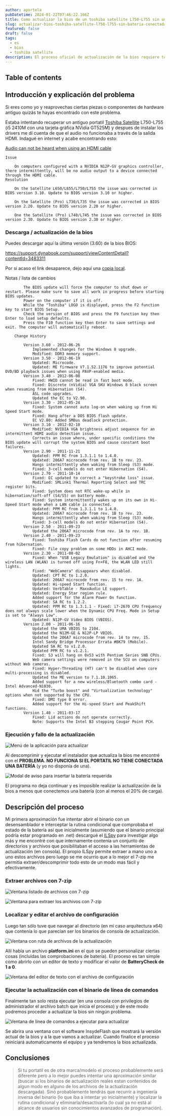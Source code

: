 ```yaml
---
author: aportela
pubDatetime: 2024-01-22T07:46:22.166Z
title: Como actualizar la bios de un toshiba satellite L750-L755 sin una batería conectada
slug: actualizar-bios-toshiba-satellite-l750-l755-sin-bateria-conectada
featured: false
draft: false
tags:
  - es
  - bios
  - toshiba satellite
description: El proceso oficial de actualización de la bios requiere tener una batería conectada. A continuación se exponen los pasos para saltarse esta limitación.
---
```


## Table of contents

## Introducción y explicación del problema

Si eres como yo y reaprovechas ciertas piezas o componentes de hardware antiguo quizás te hayas encontrado con este problema.

Estaba intentando recuperar un antiguo portatil [Toshiba Satellite](https://www.notebookcheck.org/Toshiba-Satellite-L750-12N.59241.0.html) L750-L755 (i5 2410M con una tarjeta gráfica NVidia GT525M) y despues de instalar los drivers me dí cuenta de que el audio no funcionaba a través de la salida HDMI. Indagué en internet y acabe encontrando esto:

[Audio can not be heard when using an HDMI cable](https://support.dynabook.com/support/viewContentDetail?contentId=3337838)

```
Issue

    On computers configured with a NVIDIA N12P-GV graphics controller, there intermittently, will be no audio output to a device connected through the HDMI cable.
Resolution

    On the Satellite L650/L655/L750/L755 the issue was corrected in BIOS version 3.10. Update to BIOS version 3.10 or higher.

    On the Satellite (Pro) L730/L735 the issue was corrected in BIOS version 2.20. Update to BIOS version 2.20 or higher.

    One the Satellite (Pro) L740/L745 the issue was corrected in BIOS version 2.30. Update to BIOS version 2.30 or higher.
```

### Descarga / actualización de la bios

Puedes descargar aquí la última versión (3.60) de la bios BIOS:

https://support.dynabook.com/support/viewContentDetail?contentId=3483311

Por si acaso el link desaparece, dejo aquí una [copia local](../assets/blog/attachments/sk1wv360.exe).

Notas / lista de cambios

```
        The BIOS update will force the computer to shut down or restart. Please make sure to save all work in progress before starting BIOS updates.
        Power on the computer if it is off.
        While the "Toshiba" LOGO is displayed, press the F2 function key to start BIOS Setup.
        Check the version of BIOS and press the F9 function key then Enter to load setup defaults.
        Press the F10 function key then Enter to save settings and exit. The computer will automatically reboot.

    Change History

        Version 3.60 - 2012-06-26
            Implemented changes for the Windows 8 upgrade.
            Modified: DDR3 memory support.
        Version 3.50 - 2012-06-19
            Updated: Microcode.
            Updated: ME firmware V7.1.52.1176 to improve potential DVD/BD playback issues when using PAVP-enabled media.
        Version 3.40 - 2012-06-08
            Fixed: HWID cannot be read in fast boot mode.
            Fixed: Discrete (nVidia) VGA SKU Windows 8 black screen when resuming from Hibernation (S4).
            ASL code upgrades.
            Updated the EC to V2.90.
        Version 3.30 - 2012-05-24
            Fixed: System cannot auto log-on when waking up from Hi Speed Start mode.
            Fixed: Hang after a DOS BIOS flash update.
            EC V2.80: Added SMBus deadlock protection.
        Version 3.10 - 2012-02-10
            Modified: NVIDIA VGA brightness adjust sequence for an intermittent HDMI audio detection issue.
            Corrects an issue where, under specific conditions the BIOS update will corrupt the system BIOS and cause constant boot failures.
        Version 2.90 - 2011-11-21
            Updated: PPM RC from 1.3.1.1 to 1.4.0.
            Updated: 206A7 microcode from rev. 1B to rev. 23.
            Hangs intermittently when waking from Sleep (S3) mode.
            Fixed: 3-cell models do not enter Hibernation (S4).
        Version 2.70 - 2011-10-14
            Fixed: EC updated to correct a "keystroke loss" issue.
            Modified: SMLink1 Thermal Reporting Select and TRC register bits.
            Fixed: System does not RTC wake-up while in hibernation/soft-off (S4/S5) on battery mode.
            Fixed: System intermittently wakes up on its own in Hi-Speed Start mode when a LAN cable is connected.
            Updated: PPM RC from 1.3.1.1 to 1.4.0.
            Updated: 206A7 microcode from rev. 1B to rev. 23.
            Hangs intermittently when waking from Sleep (S3) mode.
            Fixed: 3-cell models do not enter Hibernation (S4).
        Version 2.50 - 2011-09-23
            Updated the 206A7 microcode from rev. 1A to rev. 1B.
        Version 2.40 - 2011-09-23
            Fixed: Toshiba Flash Cards do not function after resuming from hibernation.
            Fixed: File copy problem on some HDDs in AHCI mode.
        Version 2.30 - 2011-08-02
            Fixed: When "USB Legacy Emulation" is disabled and the wireless LAN (WLAN) is turned off using Fn+F8, the WLAN LED still lights.
            Fixed: "WebCamera" disappears when disabled.
            Updated: CPT RC to 1.2.0.
            Updated: 206A7 microcode from rev. 15 to rev. 1A.
            Updated: Hi-speed Start function.
            Updated: VerbTable - MaxxAudio LE support.
            Updated: Energy Star region rule.
            Added support for the Alarm Power On function.
            Updated: SA RC to 1.2.2.
            Updated: PPM RC to 1.3.1.1 - Fixed: i7-2670 CPU frequency does not always scale lower when the Dynamic CPU Freq. Mode in Setup is set to "Always Low".
            Updated: N12P-GV Video BIOS (VBIOS).
        Version 2.00 - 2011-06-16
            Updated the UMA VBIOS to 2104.
            Updated the N12M-GE & N12P-LP VBIOS.
            Updated the 206A7 microcode from rev. 14 to rev. 15.
            Intel Sandy Bridge Processor Errata #BK79 (Mobile).
            Updated SA RC to v1.2.0.
            Updated PPM RC to v1.2.1.
            Fixed: S3 will hang on 0x53 with Pentium Series SNB CPUs.
            Web camera settings were removed in the SCU on computers without Web cameras.
            Fixed: Hyper-Threading (HT) can't be disabled when core multi-processing is disabled.
            Updated the ME version to 7.1.10.1065.
            Added support for a new wireless/Bluetooth combo card - Intel Advanced-N1030.
            Hid the "Turbo boost" and "Virtualization technology" options when not supported by the CPU.
            Fixed: DMI type 0 error.
            Added support for the Hi-speed Start and PeakShift functions.
        Version 1.40 - 2011-03-17
            Fixed: Lid actions do not operate correctly.
            Note: Supports the Intel B3 stepping Cougar Point PCH.

```

### Ejecución y fallo de la actualización

![Menú de la aplicación para actualizar](@assets/images/blog/8/8fcf64c7-931e-4253-b516-820b64c02e3f.png)

Al descomprimir y ejecutar el instalador que actualiza la bios me encontré con el **PROBLEMA. NO FUNCIONA SI EL PORTATIL NO TIENE CONECTADA UNA BATERÍA** (y yo no disponía de una).

![Modal de aviso para insertar la batería requerida](@assets/images/blog/7/7a299aa8-73fc-43d0-9cac-758bc33d472e.png)

El programa no deja continuar y es imposible realizar la actualización de la bios a menos que conectemos una batería (con al menos el 20% de carga).

## Descripción del proceso

Mi primera aproximación fue intentar abrir el binario con un desensamblador e interceptar la rutina condicional que comprobaba el estado de la batería así que inicialmente (asumiendo que el binario principal podría estar programado en .net) descargué el [ILSpy](https://github.com/icsharpcode/ILSpy) para investigar algo más y me encontré con que internamente contenía un conjunto de directorios y archivos que posibilitaban el acceso a las herramientas de actualización (en consola). El propio ILSpy permite extraer a mano uno a uno estos archivos pero luego se me ocurrio que a lo mejor el 7-zip me permitia extraer/descomprimir todo esto de un modo mas fácil y efectivamente.

### Extraer archivos con 7-zip

![Ventana listado de archivos con 7-zip](@assets/images/blog/b/babe4732-8952-4ba5-9104-eb19a26f6dc7.png)

![Ventana para extraer los archivos con 7-zip](@assets/images/blog/1/1927f6a8-8a1e-4375-a98f-6151efbef961.png)

### Localizar y editar el archivo de configuración

Luego tan sólo tuve que navegar al directorio (en mi caso arquitectura x64) que contenía lo que parecían ser los binarios de consola de actualización.

![Ventana con ruta de archivos de la actualización](@assets/images/blog/a/a8800874-1772-4086-b3e7-dee81869f444.png)

Allí había un archivo **platform.ini** en el que se pueden personalizar ciertas cosas (incluidas las comprobaciones de batería). El proceso es tan simple como abrirlo con un editor de texto y modificar el valor de **BatteryCheck de 1 a 0**.

![Ventana del editor de texto con el archivo de configuración](@assets/images/blog/3/35689a88-3eb6-4d81-b925-1465c26d12fc.png)

### Ejecutar la actualización con el binario de línea de comandos

Finalmente tan solo resta ejecutar (en una consola con privilegios de administrador el archivo batch que inicia el proceso) y de este modo podremos proceder a actualizar la bios sin ningún problema.

![Ventana de línea de comandos a ejecutar para actualizar](@assets/images/blog/a/a99a438d-eb96-44c8-93dc-b2277a2afde5.png)

Se abrira una ventana con el software InsydeFlash que mostrará la versión actual de la bios y a la que vamos a actualizar. Cuando finalice el proceso reiniciará automaticamente el equipo y ya tendremos la bios actualizada.

## Conclusiones

> Si tu portatil es de otra marca/modelo el proceso probablemente será diferente pero a lo mejor puedes intentar una aproximación similar (buscar si los binarios de actualización reales estan contenidos de algun modo en alguno de los archivos de la actualización descargada). Sinó probablemente tendrás que recurrir a ingeniería inversa del binario (lo que iba a intentar yo inicialmente) y localizar la rutina condicional y eliminarla/desactivarla (lo cual ya no está al alcance de usuarios sin conocimientos avanzados de programación).
